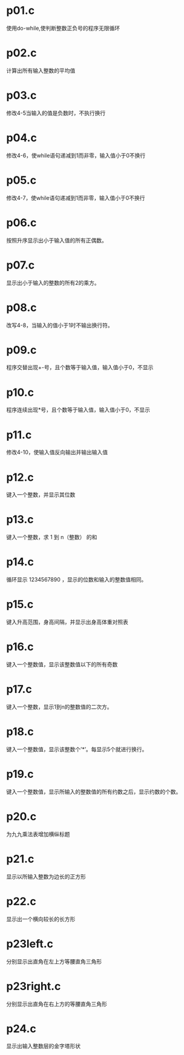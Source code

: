 # p01.c
使用do-while,使判断整数正负号的程序无限循环
# p02.c
计算出所有输入整数的平均值
# p03.c
修改4-5当输入的值是负数时，不执行换行
# p04.c
修改4-6，使while语句递减到1而非零，输入值小于0不换行
# p05.c
修改4-7，使while语句递减到1而非零，输入值小于0不换行
# p06.c
按照升序显示出小于输入值的所有正偶数。
# p07.c
显示出小于输入的整数的所有2的乘方。
# p08.c
改写4-8，当输入的值小于1时不输出换行符。
# p09.c
程序交替出现+-号，且个数等于输入值，输入值小于0，不显示
# p10.c
程序连续出现*号，且个数等于输入值，输入值小于0，不显示
# p11.c
修改4-10，使输入值反向输出并输出输入值
# p12.c
键入一个整数，并显示其位数
# p13.c
键入一个整数，求 1 到 n（整数） 的和
# p14.c
循环显示 1234567890 ，显示的位数和输入的整数值相同。
# p15.c
键入升高范围，身高间隔，并显示出身高体重对照表
# p16.c
键入一个整数值，显示该整数值以下的所有奇数
# p17.c
键入一个整数，显示1到n的整数值的二次方。
# p18.c
键入一个整数值，显示该整数个’*’。每显示5个就进行换行。
# p19.c
键入一个整数值，显示所输入的整数值的所有约数之后，显示约数的个数。
# p20.c
为九九乘法表增加横纵标题
# p21.c
显示以所输入整数为边长的正方形
# p22.c
显示出一个横向较长的长方形
# p23left.c
分别显示出直角在左上方等腰直角三角形
# p23right.c
分别显示出直角在右上方的等腰直角三角形
# p24.c
显示出输入整数层的金字塔形状
